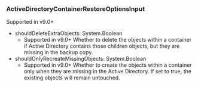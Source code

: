 ### ActiveDirectoryContainerRestoreOptionsInput
Supported in v9.0+

- shouldDeleteExtraObjects: System.Boolean
  - Supported in v9.0+
Whether to delete the objects within a container if Active Directory contains those children objects, but they are missing in the backup copy.
- shouldOnlyRecreateMissingObjects: System.Boolean
  - Supported in v9.0+
Whether to create the objects within a container only when they are missing in the Active Directory. If set to true, the existing objects will remain untouched.
